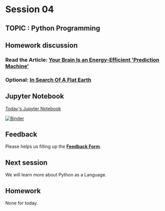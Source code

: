 # Session 04

## TOPIC : Python Programming

## Homework discussion

### Read the Article: [Your Brain Is an Energy-Efficient 'Prediction Machine'](https://www.wired.com/story/your-brain-is-an-energy-efficient-prediction-machine/)

### Optional: [In Search Of A Flat Earth](https://www.youtube.com/watch?v=JTfhYyTuT44)

## Jupyter Notebook

[Today's Jupyter Notebook](./programming.ipynb)

[![Binder](https://mybinder.org/badge_logo.svg)](https://mybinder.org/v2/gh/WizelineIntroToPythonML/05-python/HEAD?labpath=programming.ipynb)

## Feedback

Please helps us filling up the **[Feedback Form](https://docs.google.com/forms/d/e/1FAIpQLSf-yrrCkg66KFFimIk62me8jkSybb9wY1tdqhuRNKG1pchk5w/viewform)**.

## Next session

We will learn more about Python as a Language.

## Homework

None for today.
